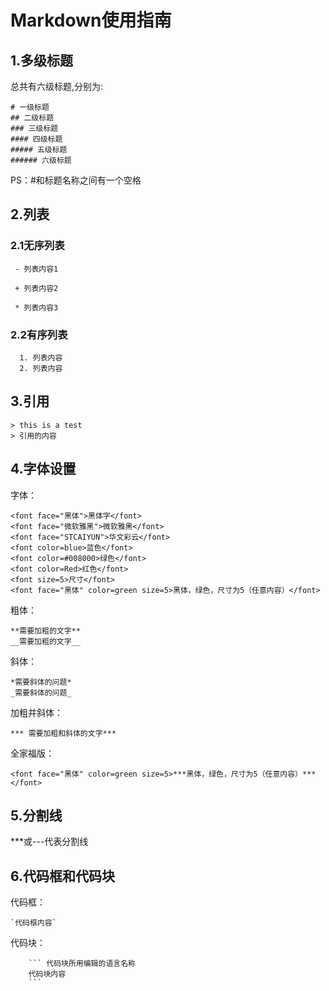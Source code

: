 # Markdown使用指南

## 1.多级标题

总共有六级标题,分别为: 

```
# 一级标题
## 二级标题
### 三级标题
#### 四级标题
##### 五级标题 
###### 六级标题 
```

PS：#和标题名称之间有一个空格

## 2.列表

### 2.1无序列表

 ```
  - 列表内容1
  
  + 列表内容2
  
  * 列表内容3
 ```


### 2.2有序列表
 ```
   1. 列表内容
   2. 列表内容
 ```

  ## 3.引用
```
> this is a test
> 引用的内容
```

## 4.字体设置

字体：

```
<font face="黑体">黑体字</font>
<font face="微软雅黑">微软雅黑</font>
<font face="STCAIYUN">华文彩云</font>
<font color=blue>蓝色</font>
<font color=#008000>绿色</font>
<font color=Red>红色</font>
<font size=5>尺寸</font>
<font face="黑体" color=green size=5>黑体，绿色，尺寸为5（任意内容）</font>
```

粗体：

```
**需要加粗的文字**
__需要加粗的文字__
```

斜体：

```
*需要斜体的问题*
_需要斜体的问题_
```

加粗并斜体：

```
*** 需要加粗和斜体的文字***
```

全家福版：

```
<font face="黑体" color=green size=5>***黑体，绿色，尺寸为5（任意内容）***</font>
```



## 5.分割线

***或---代表分割线

## 6.代码框和代码块

代码框：

```
`代码框内容`
```

代码块：

```
	``` 代码块所用编辑的语言名称
    代码块内容
	```
```



